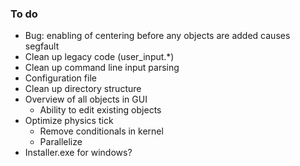 ### To do

* Bug: enabling of centering before any objects are added causes segfault
* Clean up legacy code (user_input.*)
* Clean up command line input parsing
* Configuration file
* Clean up directory structure
* Overview of all objects in GUI
    * Ability to edit existing objects
* Optimize physics tick
    * Remove conditionals in kernel
    * Parallelize
* Installer.exe for windows?

